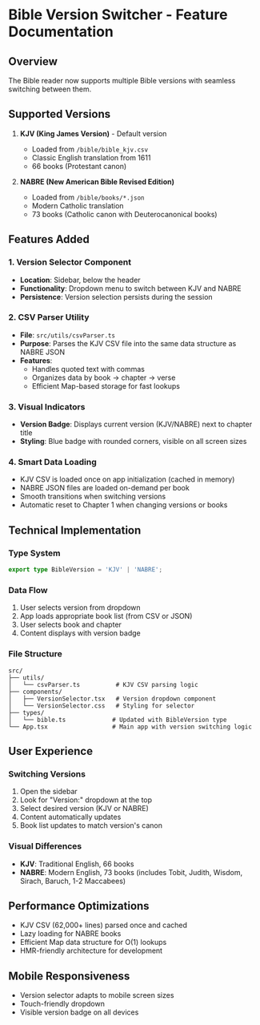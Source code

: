 # Bible Version Switcher - Feature Documentation

## Overview
The Bible reader now supports multiple Bible versions with seamless switching between them.

## Supported Versions
1. **KJV (King James Version)** - Default version
   - Loaded from `/bible/bible_kjv.csv`
   - Classic English translation from 1611
   - 66 books (Protestant canon)

2. **NABRE (New American Bible Revised Edition)**
   - Loaded from `/bible/books/*.json`
   - Modern Catholic translation
   - 73 books (Catholic canon with Deuterocanonical books)

## Features Added

### 1. Version Selector Component
- **Location**: Sidebar, below the header
- **Functionality**: Dropdown menu to switch between KJV and NABRE
- **Persistence**: Version selection persists during the session

### 2. CSV Parser Utility
- **File**: `src/utils/csvParser.ts`
- **Purpose**: Parses the KJV CSV file into the same data structure as NABRE JSON
- **Features**:
  - Handles quoted text with commas
  - Organizes data by book → chapter → verse
  - Efficient Map-based storage for fast lookups

### 3. Visual Indicators
- **Version Badge**: Displays current version (KJV/NABRE) next to chapter title
- **Styling**: Blue badge with rounded corners, visible on all screen sizes

### 4. Smart Data Loading
- KJV CSV is loaded once on app initialization (cached in memory)
- NABRE JSON files are loaded on-demand per book
- Smooth transitions when switching versions
- Automatic reset to Chapter 1 when changing versions or books

## Technical Implementation

### Type System
```typescript
export type BibleVersion = 'KJV' | 'NABRE';
```

### Data Flow
1. User selects version from dropdown
2. App loads appropriate book list (from CSV or JSON)
3. User selects book and chapter
4. Content displays with version badge

### File Structure
```
src/
├── utils/
│   └── csvParser.ts          # KJV CSV parsing logic
├── components/
│   ├── VersionSelector.tsx   # Version dropdown component
│   └── VersionSelector.css   # Styling for selector
├── types/
│   └── bible.ts             # Updated with BibleVersion type
└── App.tsx                  # Main app with version switching logic
```

## User Experience

### Switching Versions
1. Open the sidebar
2. Look for "Version:" dropdown at the top
3. Select desired version (KJV or NABRE)
4. Content automatically updates
5. Book list updates to match version's canon

### Visual Differences
- **KJV**: Traditional English, 66 books
- **NABRE**: Modern English, 73 books (includes Tobit, Judith, Wisdom, Sirach, Baruch, 1-2 Maccabees)

## Performance Optimizations
- KJV CSV (62,000+ lines) parsed once and cached
- Lazy loading for NABRE books
- Efficient Map data structure for O(1) lookups
- HMR-friendly architecture for development

## Mobile Responsiveness
- Version selector adapts to mobile screen sizes
- Touch-friendly dropdown
- Visible version badge on all devices
